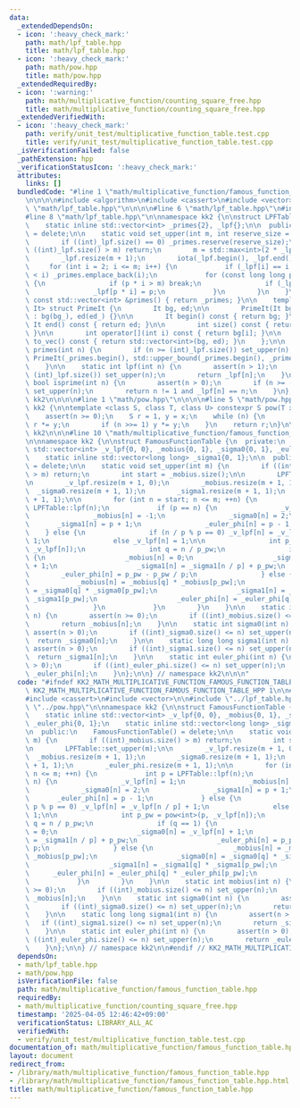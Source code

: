 ```yaml
---
data:
  _extendedDependsOn:
  - icon: ':heavy_check_mark:'
    path: math/lpf_table.hpp
    title: math/lpf_table.hpp
  - icon: ':heavy_check_mark:'
    path: math/pow.hpp
    title: math/pow.hpp
  _extendedRequiredBy:
  - icon: ':warning:'
    path: math/multiplicative_function/counting_square_free.hpp
    title: math/multiplicative_function/counting_square_free.hpp
  _extendedVerifiedWith:
  - icon: ':heavy_check_mark:'
    path: verify/unit_test/multiplicative_function_table.test.cpp
    title: verify/unit_test/multiplicative_function_table.test.cpp
  _isVerificationFailed: false
  _pathExtension: hpp
  _verificationStatusIcon: ':heavy_check_mark:'
  attributes:
    links: []
  bundledCode: "#line 1 \"math/multiplicative_function/famous_function_table.hpp\"\
    \n\n\n\n#include <algorithm>\n#include <cassert>\n#include <vector>\n\n#line 1\
    \ \"math/lpf_table.hpp\"\n\n\n\n#line 6 \"math/lpf_table.hpp\"\n#include <numeric>\n\
    #line 8 \"math/lpf_table.hpp\"\n\nnamespace kk2 {\n\nstruct LPFTable {\n  private:\n\
    \    static inline std::vector<int> _primes{2}, _lpf{};\n\n  public:\n    LPFTable()\
    \ = delete;\n\n    static void set_upper(int m, int reserve_size = 26355867) {\n\
    \        if ((int)_lpf.size() == 0) _primes.reserve(reserve_size);\n        if\
    \ ((int)_lpf.size() > m) return;\n        m = std::max<int>(2 * _lpf.size(), m);\n\
    \        _lpf.resize(m + 1);\n        iota(_lpf.begin(), _lpf.end(), 0);\n   \
    \     for (int i = 2; i <= m; i++) {\n            if (_lpf[i] == i and _primes.back()\
    \ < i) _primes.emplace_back(i);\n            for (const long long p : _primes)\
    \ {\n                if (p * i > m) break;\n                if (_lpf[i] < p) break;\n\
    \                _lpf[p * i] = p;\n            }\n        }\n    }\n\n    static\
    \ const std::vector<int> &primes() { return _primes; }\n\n    template <typename\
    \ It> struct PrimeIt {\n        It bg, ed;\n\n        PrimeIt(It bg_, It ed_)\
    \ : bg(bg_), ed(ed_) {}\n\n        It begin() const { return bg; }\n\n       \
    \ It end() const { return ed; }\n\n        int size() const { return ed - bg;\
    \ }\n\n        int operator[](int i) const { return bg[i]; }\n\n        std::vector<int>\
    \ to_vec() const { return std::vector<int>(bg, ed); }\n    };\n\n    static auto\
    \ primes(int n) {\n        if (n >= (int)_lpf.size()) set_upper(n);\n        return\
    \ PrimeIt(_primes.begin(), std::upper_bound(_primes.begin(), _primes.end(), n));\n\
    \    }\n\n    static int lpf(int n) {\n        assert(n > 1);\n        if (n >=\
    \ (int)_lpf.size()) set_upper(n);\n        return _lpf[n];\n    }\n\n    static\
    \ bool isprime(int n) {\n        assert(n > 0);\n        if (n >= (int)_lpf.size())\
    \ set_upper(n);\n        return n != 1 and _lpf[n] == n;\n    }\n};\n\n} // namespace\
    \ kk2\n\n\n\n#line 1 \"math/pow.hpp\"\n\n\n\n#line 5 \"math/pow.hpp\"\n\nnamespace\
    \ kk2 {\n\ntemplate <class S, class T, class U> constexpr S pow(T x, U n) {\n\
    \    assert(n >= 0);\n    S r = 1, y = x;\n    while (n) {\n        if (n & 1)\
    \ r *= y;\n        if (n >>= 1) y *= y;\n    }\n    return r;\n}\n\n} // namespace\
    \ kk2\n\n\n#line 10 \"math/multiplicative_function/famous_function_table.hpp\"\
    \n\nnamespace kk2 {\n\nstruct FamousFunctionTable {\n  private:\n    static inline\
    \ std::vector<int> _v_lpf{0, 0}, _mobius{0, 1}, _sigma0{0, 1}, _euler_phi{0, 1};\n\
    \    static inline std::vector<long long> _sigma1{0, 1};\n\n  public:\n    FamousFunctionTable()\
    \ = delete;\n\n    static void set_upper(int m) {\n        if ((int)_mobius.size()\
    \ > m) return;\n        int start = _mobius.size();\n\n        LPFTable::set_upper(m);\n\
    \n        _v_lpf.resize(m + 1, 0);\n        _mobius.resize(m + 1, 1);\n      \
    \  _sigma0.resize(m + 1, 1);\n        _sigma1.resize(m + 1, 1);\n        _euler_phi.resize(m\
    \ + 1, 1);\n\n        for (int n = start; n <= m; ++n) {\n            int p =\
    \ LPFTable::lpf(n);\n            if (p == n) {\n                _v_lpf[n] = 1;\n\
    \                _mobius[n] = -1;\n                _sigma0[n] = 2;\n         \
    \       _sigma1[n] = p + 1;\n                _euler_phi[n] = p - 1;\n        \
    \    } else {\n                if (n / p % p == 0) _v_lpf[n] = _v_lpf[n / p] +\
    \ 1;\n                else _v_lpf[n] = 1;\n\n                int p_pw = pow<int>(p,\
    \ _v_lpf[n]);\n                int q = n / p_pw;\n                if (q == 1)\
    \ {\n                    _mobius[n] = 0;\n                    _sigma0[n] = _v_lpf[n]\
    \ + 1;\n                    _sigma1[n] = _sigma1[n / p] + p_pw;\n            \
    \        _euler_phi[n] = p_pw - p_pw / p;\n                } else {\n        \
    \            _mobius[n] = _mobius[q] * _mobius[p_pw];\n                    _sigma0[n]\
    \ = _sigma0[q] * _sigma0[p_pw];\n                    _sigma1[n] = _sigma1[q] *\
    \ _sigma1[p_pw];\n                    _euler_phi[n] = _euler_phi[q] * _euler_phi[p_pw];\n\
    \                }\n            }\n        }\n    }\n\n    static int mobius(int\
    \ n) {\n        assert(n >= 0);\n        if ((int)_mobius.size() <= n) set_upper(n);\n\
    \        return _mobius[n];\n    }\n\n    static int sigma0(int n) {\n       \
    \ assert(n > 0);\n        if ((int)_sigma0.size() <= n) set_upper(n);\n      \
    \  return _sigma0[n];\n    }\n\n    static long long sigma1(int n) {\n       \
    \ assert(n > 0);\n        if ((int)_sigma1.size() <= n) set_upper(n);\n      \
    \  return _sigma1[n];\n    }\n\n    static int euler_phi(int n) {\n        assert(n\
    \ > 0);\n        if ((int)_euler_phi.size() <= n) set_upper(n);\n        return\
    \ _euler_phi[n];\n    }\n};\n\n} // namespace kk2\n\n\n"
  code: "#ifndef KK2_MATH_MULTIPLICATIVE_FUNCTION_FAMOUS_FUNCTION_TABLE_HPP\n#define\
    \ KK2_MATH_MULTIPLICATIVE_FUNCTION_FAMOUS_FUNCTION_TABLE_HPP 1\n\n#include <algorithm>\n\
    #include <cassert>\n#include <vector>\n\n#include \"../lpf_table.hpp\"\n#include\
    \ \"../pow.hpp\"\n\nnamespace kk2 {\n\nstruct FamousFunctionTable {\n  private:\n\
    \    static inline std::vector<int> _v_lpf{0, 0}, _mobius{0, 1}, _sigma0{0, 1},\
    \ _euler_phi{0, 1};\n    static inline std::vector<long long> _sigma1{0, 1};\n\
    \n  public:\n    FamousFunctionTable() = delete;\n\n    static void set_upper(int\
    \ m) {\n        if ((int)_mobius.size() > m) return;\n        int start = _mobius.size();\n\
    \n        LPFTable::set_upper(m);\n\n        _v_lpf.resize(m + 1, 0);\n      \
    \  _mobius.resize(m + 1, 1);\n        _sigma0.resize(m + 1, 1);\n        _sigma1.resize(m\
    \ + 1, 1);\n        _euler_phi.resize(m + 1, 1);\n\n        for (int n = start;\
    \ n <= m; ++n) {\n            int p = LPFTable::lpf(n);\n            if (p ==\
    \ n) {\n                _v_lpf[n] = 1;\n                _mobius[n] = -1;\n   \
    \             _sigma0[n] = 2;\n                _sigma1[n] = p + 1;\n         \
    \       _euler_phi[n] = p - 1;\n            } else {\n                if (n /\
    \ p % p == 0) _v_lpf[n] = _v_lpf[n / p] + 1;\n                else _v_lpf[n] =\
    \ 1;\n\n                int p_pw = pow<int>(p, _v_lpf[n]);\n                int\
    \ q = n / p_pw;\n                if (q == 1) {\n                    _mobius[n]\
    \ = 0;\n                    _sigma0[n] = _v_lpf[n] + 1;\n                    _sigma1[n]\
    \ = _sigma1[n / p] + p_pw;\n                    _euler_phi[n] = p_pw - p_pw /\
    \ p;\n                } else {\n                    _mobius[n] = _mobius[q] *\
    \ _mobius[p_pw];\n                    _sigma0[n] = _sigma0[q] * _sigma0[p_pw];\n\
    \                    _sigma1[n] = _sigma1[q] * _sigma1[p_pw];\n              \
    \      _euler_phi[n] = _euler_phi[q] * _euler_phi[p_pw];\n                }\n\
    \            }\n        }\n    }\n\n    static int mobius(int n) {\n        assert(n\
    \ >= 0);\n        if ((int)_mobius.size() <= n) set_upper(n);\n        return\
    \ _mobius[n];\n    }\n\n    static int sigma0(int n) {\n        assert(n > 0);\n\
    \        if ((int)_sigma0.size() <= n) set_upper(n);\n        return _sigma0[n];\n\
    \    }\n\n    static long long sigma1(int n) {\n        assert(n > 0);\n     \
    \   if ((int)_sigma1.size() <= n) set_upper(n);\n        return _sigma1[n];\n\
    \    }\n\n    static int euler_phi(int n) {\n        assert(n > 0);\n        if\
    \ ((int)_euler_phi.size() <= n) set_upper(n);\n        return _euler_phi[n];\n\
    \    }\n};\n\n} // namespace kk2\n\n#endif // KK2_MATH_MULTIPLICATIVE_FUNCTION_FAMOUS_FUNCTION_TABLE_HPP\n"
  dependsOn:
  - math/lpf_table.hpp
  - math/pow.hpp
  isVerificationFile: false
  path: math/multiplicative_function/famous_function_table.hpp
  requiredBy:
  - math/multiplicative_function/counting_square_free.hpp
  timestamp: '2025-04-05 12:46:42+09:00'
  verificationStatus: LIBRARY_ALL_AC
  verifiedWith:
  - verify/unit_test/multiplicative_function_table.test.cpp
documentation_of: math/multiplicative_function/famous_function_table.hpp
layout: document
redirect_from:
- /library/math/multiplicative_function/famous_function_table.hpp
- /library/math/multiplicative_function/famous_function_table.hpp.html
title: math/multiplicative_function/famous_function_table.hpp
---
```

